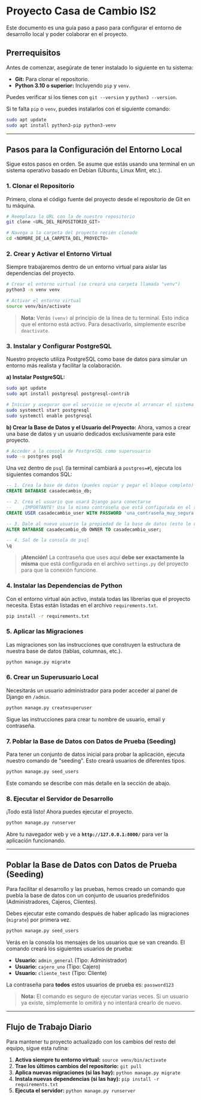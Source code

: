 # Proyecto Casa de Cambio IS2

Este documento es una guía paso a paso para configurar el entorno de desarrollo local y poder colaborar en el proyecto.

## Prerrequisitos

Antes de comenzar, asegúrate de tener instalado lo siguiente en tu sistema:
* **Git:** Para clonar el repositorio.
* **Python 3.10 o superior:** Incluyendo `pip` y `venv`.

Puedes verificar si los tienes con `git --version` y `python3 --version`.

Si te falta `pip` o `venv`, puedes instalarlos con el siguiente comando:
```bash
sudo apt update
sudo apt install python3-pip python3-venv
```

---

## Pasos para la Configuración del Entorno Local

Sigue estos pasos en orden. Se asume que estás usando una terminal en un sistema operativo basado en Debian (Ubuntu, Linux Mint, etc.).

### 1. Clonar el Repositorio

Primero, clona el código fuente del proyecto desde el repositorio de Git en tu máquina.

```bash
# Reemplaza la URL con la de nuestro repositorio
git clone <URL_DEL_REPOSITORIO_GIT>

# Navega a la carpeta del proyecto recién clonado
cd <NOMBRE_DE_LA_CARPETA_DEL_PROYECTO>
```

### 2. Crear y Activar el Entorno Virtual

Siempre trabajaremos dentro de un entorno virtual para aislar las dependencias del proyecto.

```bash
# Crear el entorno virtual (se creará una carpeta llamada "venv")
python3 -m venv venv

# Activar el entorno virtual
source venv/bin/activate
```
> **Nota:** Verás `(venv)` al principio de la línea de tu terminal. Esto indica que el entorno está activo. Para desactivarlo, simplemente escribe `deactivate`.

### 3. Instalar y Configurar PostgreSQL

Nuestro proyecto utiliza PostgreSQL como base de datos para simular un entorno más realista y facilitar la colaboración.

**a) Instalar PostgreSQL:**
```bash
sudo apt update
sudo apt install postgresql postgresql-contrib

# Iniciar y asegurar que el servicio se ejecute al arrancar el sistema
sudo systemctl start postgresql
sudo systemctl enable postgresql
```

**b) Crear la Base de Datos y el Usuario del Proyecto:**
Ahora, vamos a crear una base de datos y un usuario dedicados exclusivamente para este proyecto.

```bash
# Acceder a la consola de PostgreSQL como superusuario
sudo -u postgres psql
```

Una vez dentro de `psql` (la terminal cambiará a `postgres=#`), ejecuta los siguientes comandos SQL:

```sql
-- 1. Crea la base de datos (puedes copiar y pegar el bloque completo)
CREATE DATABASE casadecambio_db;

-- 2. Crea el usuario que usará Django para conectarse
--    ¡IMPORTANTE! Usa la misma contraseña que está configurada en el settings.py
CREATE USER casadecambio_user WITH PASSWORD 'una_contraseña_muy_segura';

-- 3. Dale al nuevo usuario la propiedad de la base de datos (esto le da todos los permisos necesarios)
ALTER DATABASE casadecambio_db OWNER TO casadecambio_user;

-- 4. Sal de la consola de psql
\q
```
> **¡Atención!** La contraseña que uses aquí **debe ser exactamente la misma** que está configurada en el archivo `settings.py` del proyecto para que la conexión funcione.

### 4. Instalar las Dependencias de Python

Con el entorno virtual aún activo, instala todas las librerías que el proyecto necesita. Estas están listadas en el archivo `requirements.txt`.

```bash
pip install -r requirements.txt
```

### 5. Aplicar las Migraciones

Las migraciones son las instrucciones que construyen la estructura de nuestra base de datos (tablas, columnas, etc.).

```bash
python manage.py migrate
```

### 6. Crear un Superusuario Local

Necesitarás un usuario administrador para poder acceder al panel de Django en `/admin`.

```bash
python manage.py createsuperuser
```
Sigue las instrucciones para crear tu nombre de usuario, email y contraseña.

### 7. Poblar la Base de Datos con Datos de Prueba (Seeding)

Para tener un conjunto de datos inicial para probar la aplicación, ejecuta nuestro comando de "seeding". Esto creará usuarios de diferentes tipos.

```bash
python manage.py seed_users
```
Este comando se describe con más detalle en la sección de abajo.

### 8. Ejecutar el Servidor de Desarrollo

¡Todo está listo! Ahora puedes ejecutar el proyecto.

```bash
python manage.py runserver
```

Abre tu navegador web y ve a **`http://127.0.0.1:8000/`** para ver la aplicación funcionando.

---

## Poblar la Base de Datos con Datos de Prueba (Seeding)

Para facilitar el desarrollo y las pruebas, hemos creado un comando que puebla la base de datos con un conjunto de usuarios predefinidos (Administradores, Cajeros, Clientes).

Debes ejecutar este comando después de haber aplicado las migraciones (`migrate`) por primera vez.

```bash
python manage.py seed_users
```

Verás en la consola los mensajes de los usuarios que se van creando. El comando creará los siguientes usuarios de prueba:

* **Usuario:** `admin_general` (Tipo: Administrador)
* **Usuario:** `cajero_uno` (Tipo: Cajero)
* **Usuario:** `cliente_test` (Tipo: Cliente)

La contraseña para **todos** estos usuarios de prueba es: `password123`

> **Nota:** El comando es seguro de ejecutar varias veces. Si un usuario ya existe, simplemente lo omitirá y no intentará crearlo de nuevo.

---

## Flujo de Trabajo Diario

Para mantener tu proyecto actualizado con los cambios del resto del equipo, sigue esta rutina:

1.  **Activa siempre tu entorno virtual:** `source venv/bin/activate`
2.  **Trae los últimos cambios del repositorio:** `git pull`
3.  **Aplica nuevas migraciones (si las hay):** `python manage.py migrate`
4.  **Instala nuevas dependencias (si las hay):** `pip install -r requirements.txt`
5.  **Ejecuta el servidor:** `python manage.py runserver`